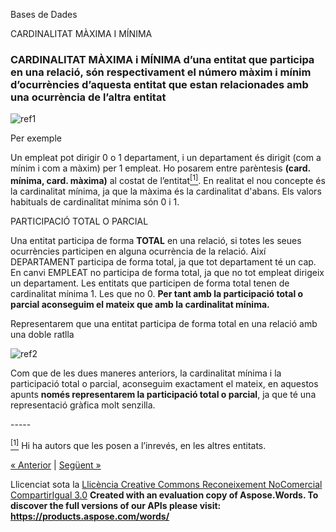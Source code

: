Bases de Dades

CARDINALITAT MÀXIMA I MÍNIMA 
### **CARDINALITAT MÀXIMA i MÍNIMA** d’una entitat que participa en una relació, són respectivament el número màxim i mínim d’ocurrències d’aquesta entitat que estan relacionades amb una ocurrència de l’altra entitat
![ref1]

Per exemple 

Un empleat pot dirigir 0 o 1 departament, i un departament és dirigit (com a mínim i com a màxim) per 1 empleat. Ho posarem entre parèntesis **(card. mínima, card. màxima)** al costat de l’entitat<a name="_ftnref1"></a>[<sup>\[1\]</sup>](#_ftn1 "_ftnref1"). En realitat el nou concepte és la cardinalitat mínima, ja que la màxima és la cardinalitat d'abans. Els valors habituals de cardinalitat mínima són 0 i 1. 



PARTICIPACIÓ TOTAL O PARCIAL 

Una entitat participa de forma **TOTAL** en una relació, si totes les seues ocurrències participen en alguna ocurrència de la relació. Així DEPARTAMENT participa de forma total, ja que tot departament té un cap. En canvi EMPLEAT no participa de forma total, ja que no tot empleat dirigeix un departament. Les entitats que participen de forma total tenen de cardinalitat mínima 1. Les que no 0. **Per tant amb la participació total o parcial aconseguim el mateix que amb la cardinalitat mínima.**

Representarem que una entitat participa de forma total en una relació amb una doble ratlla 

![ref2]





Com que de les dues maneres anteriors, la cardinalitat mínima i la participació total o parcial, aconseguim exactament el mateix, en aquestos apunts **només representarem la participació total o parcial**, ja que té una representació gràfica molt senzilla. 


\-----

<a name="_ftn1"></a>[<sup>\[1\]</sup>](#_ftnref1 "_ftn1") Hi ha autors que les posen a l’inrevés, en les altres entitats. 

[« Anterior](6_model_er_ests.md) | [Següent »](aplicaci_a_lexemple4.md)

Llicenciat sota la [Llicència Creative Commons Reconeixement NoComercial CompartirIgual 3.0](http://creativecommons.org/licenses/by-nc-sa/3.0/)
**Created with an evaluation copy of Aspose.Words. To discover the full versions of our APIs please visit: https://products.aspose.com/words/**

[ref1]: 61_cardinalitat_mxima_i_mnima_participaci_total.002.png
[ref2]: 61_cardinalitat_mxima_i_mnima_participaci_total.003.png
